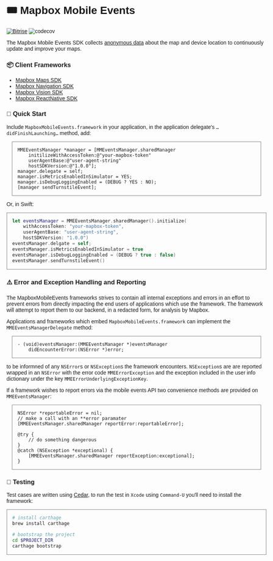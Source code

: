 # 🎟 Mapbox Mobile Events

[![Bitrise](https://app.bitrise.io/app/63d52d847cdb36db/status.svg?token=DDdEMfpVR8emhdGSgToskA&branch=master)](https://www.bitrise.io/app/63d52d847cdb36db)
![codecov](https://codecov.io/gh/mapbox/mapbox-events-ios/branch/master/graph/badge.svg)

The Mapbox Mobile Events SDK collects [anonymous data](https://www.mapbox.com/telemetry/) about the map and device location to continuously update and improve your maps.

### 📦 Client Frameworks

- [Mapbox Maps SDK](https://github.com/mapbox/mapbox-gl-native/)
- [Mapbox Navigation SDK](https://github.com/mapbox/mapbox-navigation-ios/)
- [Mapbox Vision SDK](https://github.com/mapbox/mapbox-vision-ios)
- [Mapbox ReactNative SDK](https://github.com/mapbox/react-native-mapbox-gl)

### 📖 Quick Start

Include `MapboxMobileEvents.framework` in your application, in the application delegate's  `…didFinishLaunching…` method, add:

```objc
MMEEventsManager *manager = [MMEventsManager.sharedManager 
    initilizeWithAccessToken:@"your-mapbox-token" 
    userAgentBase:@"user-agent-string"
    hostSDKVersion:@"1.0.0"];
manager.delegate = self;
manager.isMetricsEnabledInSimulator = YES;
manager.isDebugLoggingEnabled = (DEBUG ? YES : NO);
[manager sendTurnstileEvent];
```

Or, in Swift:

```swift
let eventsManager = MMEEventsManager.sharedManager().initialize(
    withAccessToken: "your-mapbox-token", 
    userAgentBase: "user-agent-string", 
    hostSDKVersion: "1.0.0")
eventsManager.delgate = self;
eventsManager.isMetricsEnabledInSimulator = true
eventsManager.isDebugLoggingEnabled = (DEBUG ? true : false)
eventsManager.sendTurnstileEvent()
```

### ⚠️ Error and Exception Handling and Reporting

The MapboxMobileEvents frameworks strives to contain all internal exceptions and errors in an effort to prevent errors from directly 
impacting the end users of applications which use the framework. The framework will attempt to report them to our backend, 
in a redacted form, for analysis by Mapbox.

Applications and frameworks which embed `MapboxMobileEvents.framework` can implement the  `MMEEventsManagerDelegate` method:

```objc
- (void)eventsManager:(MMEEventsManager *)eventsManager 
    didEncounterError:(NSError *)error;
```

to be informned of any `NSError`s or `NSException`s the framework encounters. `NSException`s are are reported wrapped in an `NSError` 
with the error code  `MMEErrorException` and the exception included in the user info dictionary under the key  `MMEErrorUnderlyingExceptionKey`.

If a framework wishes to report errors via the mobile events API two convenience methods are provided on `MMEEventsManager`:

```objc
NSError *reportableError = nil;
// make a call with an **error paramater
[MMEEventsManager.sharedManager reportError:reportableError];

@try {
    // do something dangerous
}
@catch (NSException *exceptional) {
    [MMEEventsManager.sharedManager reportException:exceptional];
}
```

### 🧪 Testing

Test cases are written using [Cedar](https://github.com/cedarbdd/cedar), to run the test in `Xcode` using `Command-U` you'll need to install the framework:

```bash
# install carthage
brew install carthage

# bootstrap the project
cd $PROJECT_DIR
carthage bootstrap
```

<style>
body { margin: 2em; max-width: 512pt; margin-right:auto; margin-left:auto; font-family: Helvetica, sans-serif; }
pre { border: 1px solid gray; padding: 1em; margin: 1em; }
</style>
